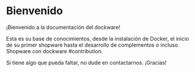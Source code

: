 # Bienvenido

¡Bienvenido a la documentación del dockware!

Esta es su base de conocimientos, desde la instalación de Docker, el inicio de su primer shopware hasta el desarrollo de complementos o incluso Shopware con dockware \#contribution.

Si tiene algo que pueda faltar, no dude en contactarnos. ¡Gracias!



